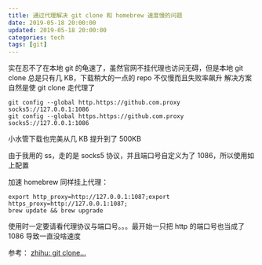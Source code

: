 ```yaml
---
title: 通过代理解决 git clone 和 homebrew 速度慢的问题
date: 2019-05-18 20:00:00
updated: 2019-05-18 20:00:00
categories: tech
tags: [git]
---
```




实在忍不了在本地 git 的龟速了，虽然官网不挂代理也访问无碍，但是本地 git clone 总是只有几 KB，下载稍大的一点的 repo 不仅慢而且失败率飙升
解决方案自然是使 git clone 走代理了
```
git config --global http.https://github.com.proxy socks5://127.0.0.1:1086
git config --global https.https://github.com.proxy socks5://127.0.0.1:1086
```
小水管下载也完美从几 KB 提升到了 500KB
<!-- more -->
由于我用的 ss，走的是 socks5 协议，并且端口号自定义为了 1086，所以使用如上配置


加速 homebrew 同样挂上代理：
```
export http_proxy=http://127.0.0.1:1087;export https_proxy=http://127.0.0.1:1087;
brew update && brew upgrade
```

使用时一定要请看代理协议与端口号。。。最开始一只把 http 的端口号也当成了 1086 导致一直没啥速度

参考：
[zhihu: git clone...](https://www.zhihu.com/question/27159393)